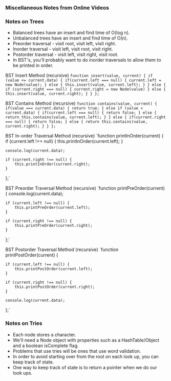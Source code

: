 ### Miscellaneous Notes from Online Videos 

### Notes on Trees
* Balanced trees have an insert and find time of O(log n).
* Unbalanced trees have an insert and find time of O(n).
* Preorder traversal - visit root, visit left, visit right.
* Inorder traversal - visit left, visit root, visit right.
* Postorder traversal - visit left, visit right, visit root.
* In BST's, you'll probably want to do inorder traversals to allow them to be printed in order.

BST Insert Method (recursive)
`function insert(value, current) {
    if (value <= current.data) {
        if(current.left === null) {
            current.left = new Node(value);
        } else {
            this.insert(value, current.left);
        }
    } else {
        if (current.right === null) {
            current.right = new Node(value)
        } else {
            this.insert(value, current.right);
        }
    }
};`

BST Contains Method (recursive)
`function contains(value, current) {
    if(value === current.data) {
        return true;
    } else if (value < current.data) {
        if(current.left === null) {
            return false;
        } else {
            return this.contains(value, current.left);
        }
    } else {
        if(current.right === null) {
            return false;
        } else {
            return this.contains(value, current.right);
        }
    }
};`

BST In-order Traversal Method (recursive)
`function printInOrder(current) {
    if (current.left !== null) {
        this.printInOrder(current.left);
    }
    
    console.log(current.data);

    if (current.right !== null) {
        this.printInOrder(current.right);
    }
};`

BST Preorder Traversal Method (recursive)
`function printPreOrder(current) {
    console.log(current.data);
    
    if (current.left !== null) {
        this.printPreOrder(current.left);
    }

    if (current.right !== null) {
        this.printPreOrder(current.right);
    }
};`

BST Postorder Traversal Method (recursive)
`function printPostOrder(current) {
    
    if (current.left !== null) {
        this.printPostOrder(current.left);
    }

    if (current.right !== null) {
        this.printPostOrder(current.right);
    }

    console.log(current.data);
};`

### Notes on Tries
* Each node stores a character.
* We'll need a Node object with properties such as a HashTable/Object and a boolean isComplete flag.
* Problems that use tries will be ones that use word validation.
* In order to avoid starting over from the root on each look up, you can keep track of state.
* One way to keep track of state is to return a pointer when we do our look ups.
